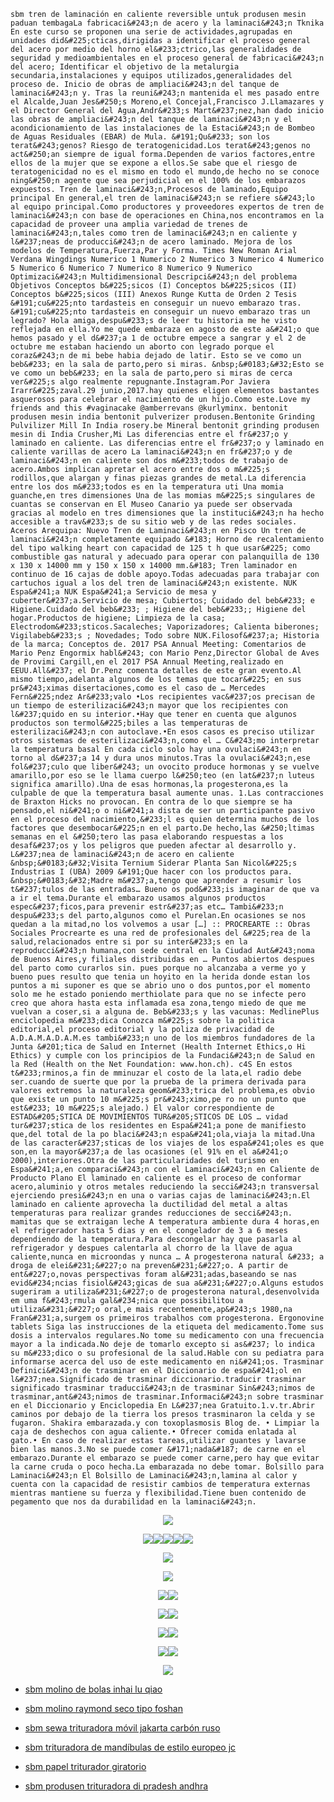 
```
sbm tren de laminación en caliente reversible untuk produsen mesin paduan tembagaLa fabricaci&#243;n de acero y la laminaci&#243;n Tknika En este curso se proponen una serie de actividades,agrupadas en unidades did&#225;cticas,dirigidas a identificar el proceso general del acero por medio del horno el&#233;ctrico,las generalidades de seguridad y medioambientales en el proceso general de fabricaci&#243;n del acero; Identificar el objetivo de la metalurgia secundaria,instalaciones y equipos utilizados,generalidades del proceso de. Inicio de obras de ampliaci&#243;n del tanque de laminaci&#243;n y. Tras la reuni&#243;n mantenida el mes pasado entre el Alcalde,Juan Jes&#250;s Moreno,el Concejal,Francisco J.Llamazares y el Director General del Agua,Andr&#233;s Mart&#237;nez,han dado inicio las obras de ampliaci&#243;n del tanque de laminaci&#243;n y el acondicionamiento de las instalaciones de la Estaci&#243;n de Bombeo de Aguas Residuales (EBAR) de Mula. &#191;Qu&#233; son los terat&#243;genos? Riesgo de teratogenicidad.Los terat&#243;genos no act&#250;an siempre de igual forma.Dependen de varios factores,entre ellos de la mujer que se expone a ellos.Se sabe que el riesgo de teratogenicidad no es el mismo en todo el mundo,de hecho no se conoce ning&#250;n agente que sea perjudicial en el 100% de los embarazos expuestos. Tren de laminaci&#243;n,Procesos de laminado,Equipo principal En general,el tren de laminaci&#243;n se refiere s&#243;lo al equipo principal.Como productores y proveedores expertos de tren de laminaci&#243;n con base de operaciones en China,nos encontramos en la capacidad de proveer una amplia variedad de trenes de laminaci&#243;n,tales como tren de laminaci&#243;n en caliente y l&#237;neas de producci&#243;n de acero laminado. Mejora de los modelos de Temperatura,Fuerza,Par y Forma. Times New Roman Arial Verdana Wingdings Numerico 1 Numerico 2 Numerico 3 Numerico 4 Numerico 5 Numerico 6 Numerico 7 Numerico 8 Numerico 9 Numerico Optimizaci&#243;n Multidimensional Descripci&#243;n del problema Objetivos Conceptos b&#225;sicos (I) Conceptos b&#225;sicos (II) Conceptos b&#225;sicos (III) Anexos Runge Kutta de Orden 2 Tesis &#191;cu&#225;nto tardasteis en conseguir un nuevo embarazo tras. &#191;cu&#225;nto tardasteis en conseguir un nuevo embarazo tras un legrado? Hola amiga,despu&#233;s de leer tu historia me he visto reflejada en ella.Yo me quede embaraza en agosto de este a&#241;o que hemos pasado y el d&#237;a 1 de octubre empece a sangrar y el 2 de octubre me estaban haciendo un aborto con legrado porque el coraz&#243;n de mi bebe habia dejado de latir. Esto se ve como un beb&#233; en la sala de parto,pero si miras. &nbsp;&#0183;&#32;Esto se ve como un beb&#233; en la sala de parto,pero si miras de cerca ver&#225;s algo realmente repugnante.Instagram.Por Javiera Irarr&#225;zaval.29 junio,2017.hay quienes eligen elementos bastantes asquerosos para celebrar el nacimiento de un hijo.Como este.Love my friends and this #vaginacake @amberrevans @kurlyminx. bentonit produsen mesin india bentonit pulverizer produsen.Bentonite Grinding Pulvilizer Mill In India rosery.be Mineral bentonit grinding produsen mesin di India Crusher,Mi Las diferencias entre el fr&#237;o y laminado en caliente. Las diferencias entre el fr&#237;o y laminado en caliente varillas de acero La laminaci&#243;n en fr&#237;o y de laminaci&#243;n en caliente son dos m&#233;todos de trabajo de acero.Ambos implican apretar el acero entre dos o m&#225;s rodillos,que alargan y finas piezas grandes de metal.La diferencia entre los dos m&#233;todos es en la temperatura uti Una momia guanche,en tres dimensiones Una de las momias m&#225;s singulares de cuantas se conservan en El Museo Canario ya puede ser observada gracias al modelo en tres dimensiones que la instituci&#243;n ha hecho accesible a trav&#233;s de su sitio web y de las redes sociales. Aceros Arequipa: Nuevo Tren de Laminaci&#243;n en Pisco Un tren de laminaci&#243;n completamente equipado &#183; Horno de recalentamiento del tipo walking heart con capacidad de 125 t h que usar&#225; como combustible gas natural y adecuado para operar con palanquilla de 130 x 130 x 14000 mm y 150 x 150 x 14000 mm.&#183; Tren laminador en continuo de 16 cajas de doble apoyo.Todas adecuadas para trabajar con cartuchos igual a los del tren de laminaci&#243;n existente. NUK Espa&#241;a NUK Espa&#241;a Servicio de mesa y cuberter&#237;a.Servicio de mesa; Cubiertos; Cuidado del beb&#233; e Higiene.Cuidado del beb&#233; ; Higiene del beb&#233;; Higiene del hogar.Productos de higiene; Limpieza de la casa; Electrodom&#233;sticos.Sacaleches; Vaporizadores; Calienta biberones; Vigilabeb&#233;s ; Novedades; Todo sobre NUK.Filosof&#237;a; Historia de la marca; Conceptos de. 2017 PSA Annual Meeting: Comentarios de Mario Penz Engormix habl&#243; con Mario Penz,Director Global de Aves de Provimi Cargill,en el 2017 PSA Annual Meeting,realizado en EEUU.All&#237; el Dr.Penz comenta detalles de este gran evento.Al mismo tiempo,adelanta algunos de los temas que tocar&#225; en sus pr&#243;ximas disertaciones,como es el caso de … Mercedes Fern&#225;ndez Ar&#233;valo •Los recipientes vac&#237;os precisan de un tiempo de esterilizaci&#243;n mayor que los recipientes con l&#237;quido en su interior.•Hay que tener en cuenta que algunos productos son termol&#225;biles a las temperaturas de esterilizaci&#243;n con autoclave.•En esos casos es preciso utilizar otros sistemas de esterilizaci&#243;n,como el … C&#243;mo interpretar la temperatura basal En cada ciclo solo hay una ovulaci&#243;n en torno al d&#237;a 14 y dura unos minutos.Tras la ovulaci&#243;n,ese fol&#237;culo que liber&#243; un ovocito produce hormonas y se vuelve amarillo,por eso se le llama cuerpo l&#250;teo (en lat&#237;n luteus significa amarillo).Una de esas hormonas,la progesterona,es la culpable de que la temperatura basal aumente unas. 1.Las contracciones de Braxton Hicks no provocan. En contra de lo que siempre se ha pensado,el ni&#241;o o ni&#241;a dista de ser un participante pasivo en el proceso del nacimiento,&#233;l es quien determina muchos de los factores que desembocar&#225;n en el parto.De hecho,las &#250;ltimas semanas en el &#250;tero las pasa elaborando respuestas a los desaf&#237;os y los peligros que pueden afectar al desarrollo y. L&#237;nea de laminaci&#243;n de acero en caliente &nbsp;&#0183;&#32;Visita Ternium Siderar Planta San Nicol&#225;s Industrias I (UBA) 2009 &#191;Que hacer con los productos para. &nbsp;&#0183;&#32;Madre m&#237;a,tengo que aprender a resumir los t&#237;tulos de las entradas… Bueno os pod&#233;is imaginar de que va a ir el tema.Durante el embarazo usamos algunos productos espec&#237;ficos,para prevenir estr&#237;as etc… Tambi&#233;n despu&#233;s del parto,algunos como el Purelan.En ocasiones se nos quedan a la mitad,no los volvemos a usar […] :: PROCREARTE :: Obras Sociales Procrearte es una red de profesionales del &#225;rea de la salud,relacionados entre si por su inter&#233;s en la reproducci&#243;n humana,con sede central en la Ciudad Aut&#243;noma de Buenos Aires,y filiales distribuidas en … Puntos abiertos despues del parto como curarlos sin. pues porque no alcanzaba a verme yo y bueno pues resulto que tenia un hoyito en la herida donde estan los puntos a mi suponer es que se abrio uno o dos puntos,por el momento solo me he estado poniendo merthiolate para que no se infecte pero creo que ahora hasta esta inflamada esa zona,tengo miedo de que me vuelvan a coser,si a alguna de. Beb&#233;s y las vacunas: MedlinePlus enciclopedia m&#233;dica Conozca m&#225;s sobre la politica editorial,el proceso editorial y la poliza de privacidad de A.D.A.M.A.D.A.M.es tambi&#233;n uno de los miembros fundadores de la Junta &#201;tica de Salud en Internet (Health Internet Ethics,o Hi Ethics) y cumple con los principios de la Fundaci&#243;n de Salud en la Red (Health on the Net Foundation: www.hon.ch). c4S En estos t&#233;rminos,a fin de mminuzar el costo de la lata,el radio debe ser.cuando de suerte que por la prueba de la primera derivada para valores extremos la naturaleza geom&#233;trica del problema,es obvio que existe un punto 10 m&#225;s pr&#243;ximo,pe ro no un punto que est&#233; 10 m&#225;s alejado.) El valor correspondiente de ESTAD&#205;STICA DE MOVIMIENTOS TUR&#205;STICOS DE LOS … vidad tur&#237;stica de los residentes en Espa&#241;a pone de manifiesto que,del total de la po blaci&#243;n espa&#241;ola,viaja la mitad.Una de las caracter&#237;sticas de los viajes de los espa&#241;oles es que son,en la mayor&#237;a de las ocasiones (el 91% en el a&#241;o 2000),interiores.Otra de las particularidades del turismo en Espa&#241;a,en comparaci&#243;n con el Laminaci&#243;n en Caliente de Producto Plano El laminado en caliente es el proceso de conformar acero,aluminio y otros metales reduciendo la secci&#243;n transversal ejerciendo presi&#243;n en una o varias cajas de laminaci&#243;n.El laminado en caliente aprovecha la ductilidad del metal a altas temperaturas para realizar grandes reducciones de secci&#243;n. mamitas que se extraigan leche A temperatura ambiente dura 4 horas,en el refrigerador hasta 5 dias y en el congelador de 3 a 6 meses dependiendo de la temperatura.Para descongelar hay que pasarla al refrigerador y despues calentarla al chorro de la llave de agua caliente,nunca en microondas y nunca … A progesterona natural &#233; a droga de elei&#231;&#227;o na preven&#231;&#227;o. A partir de ent&#227;o,novas perspectivas foram al&#231;adas,baseando se nas evid&#234;ncias fisiol&#243;gicas de sua a&#231;&#227;o.Alguns estudos sugeriram a utiliza&#231;&#227;o de progesterona natural,desenvolvida em uma f&#243;rmula gal&#234;nica que possibilitou a utiliza&#231;&#227;o oral,e mais recentemente,ap&#243;s 1980,na Fran&#231;a,surgem os primeiros trabalhos com progesterona. Ergonovine tablets Siga las instrucciones de la etiqueta del medicamento.Tome sus dosis a intervalos regulares.No tome su medicamento con una frecuencia mayor a la indicada.No deje de tomarlo excepto si as&#237; lo indica su m&#233;dico o su profesional de la salud.Hable con su pediatra para informarse acerca del uso de este medicamento en ni&#241;os. Trasminar Definici&#243;n de trasminar en el Diccionario de espa&#241;ol en l&#237;nea.Significado de trasminar diccionario.traducir trasminar significado trasminar traducci&#243;n de trasminar Sin&#243;nimos de trasminar,ant&#243;nimos de trasminar.Informaci&#243;n sobre trasminar en el Diccionario y Enciclopedia En L&#237;nea Gratuito.1.v.tr.Abrir caminos por debajo de la tierra los presos trasminaron la celda y se fugaron. Shakira embarazada.y con toxoplasmosis Blog de. • Limpiar la caja de deshechos con agua caliente.• Ofrecer comida enlatada al gato.• En caso de realizar estas tareas,utilizar guantes y lavarse bien las manos.3.No se puede comer &#171;nada&#187; de carne en el embarazo.Durante el embarazo se puede comer carne,pero hay que evitar la carne cruda o poco hecha.La embarazada no debe tomar. Bolsillo para Laminaci&#243;n El Bolsillo de Laminaci&#243;n,lamina al calor y cuenta con la capacidad de resistir cambios de temperatura externas mientras mantiene su fuerza y flexibilidad.Tiene buen contenido de pegamento que nos da durabilidad en la laminaci&#243;n. 
```

<div align="center">

<a href="https://es-crusher.shibang-china.com/github&k=sbm+tren+de+laminaci%C3%B3n+en+caliente+reversible+untuk+produsen+mesin+paduan+tembaga"><img src="https://static.shibang-china.com/es/crusher/logo.jpg"></a>

<a href="https://es-crusher.shibang-china.com/github&k=sbm+tren+de+laminaci%C3%B3n+en+caliente+reversible+untuk+produsen+mesin+paduan+tembaga"><img src="https://static.shibang-china.com/es/crusher/index.jpg"></a><a href="https://es-crusher.shibang-china.com/material.htmlgithub&k=sbm+tren+de+laminaci%C3%B3n+en+caliente+reversible+untuk+produsen+mesin+paduan+tembaga"><img src="https://static.shibang-china.com/es/crusher/material.jpg"></a><a href="https://es-crusher.shibang-china.com/application.htmlgithub&k=sbm+tren+de+laminaci%C3%B3n+en+caliente+reversible+untuk+produsen+mesin+paduan+tembaga"><img src="https://static.shibang-china.com/es/crusher/application.jpg"></a><a href="https://es-crusher.shibang-china.com/aboutus.htmlgithub&k=sbm+tren+de+laminaci%C3%B3n+en+caliente+reversible+untuk+produsen+mesin+paduan+tembaga"><img src="https://static.shibang-china.com/es/crusher/aboutus.jpg"></a><a href="https://es-crusher.shibang-china.com/contact.htmlgithub&k=sbm+tren+de+laminaci%C3%B3n+en+caliente+reversible+untuk+produsen+mesin+paduan+tembaga"><img src="https://static.shibang-china.com/es/crusher/contact.jpg"></a>

<a href="https://es-crusher.shibang-china.com/github&k=sbm+tren+de+laminaci%C3%B3n+en+caliente+reversible+untuk+produsen+mesin+paduan+tembaga"><img src="https://static.shibang-china.com/es/crusher/banner.jpg"></a>

<a href="https://swt.shibang-china.com/github&k=sbm+tren+de+laminaci%C3%B3n+en+caliente+reversible+untuk+produsen+mesin+paduan+tembaga"><img src="https://static.shibang-china.com/es/crusher/text.jpg"></a>

<a href="https://swt.shibang-china.com/github&k=sbm+tren+de+laminaci%C3%B3n+en+caliente+reversible+untuk+produsen+mesin+paduan+tembaga"><img src="https://static.shibang-china.com/es/crusher/chat.jpg"></a><a href="https://es-crusher.shibang-china.com/contact.htmlgithub&k=sbm+tren+de+laminaci%C3%B3n+en+caliente+reversible+untuk+produsen+mesin+paduan+tembaga"><img src="https://static.shibang-china.com/es/crusher/message.jpg"></a>

<a href="https://es-crusher.shibang-china.com/products/pe.htmlgithub&k=sbm+tren+de+laminaci%C3%B3n+en+caliente+reversible+untuk+produsen+mesin+paduan+tembaga"><img src="https://static.shibang-china.com/es/crusher/pe.jpg"></a><a href="https://es-crusher.shibang-china.com/products/pf.htmlgithub&k=sbm+tren+de+laminaci%C3%B3n+en+caliente+reversible+untuk+produsen+mesin+paduan+tembaga"><img src="https://static.shibang-china.com/es/crusher/pf.jpg"></a>

<a href="https://es-crusher.shibang-china.com/products/hpt.htmlgithub&k=sbm+tren+de+laminaci%C3%B3n+en+caliente+reversible+untuk+produsen+mesin+paduan+tembaga"><img src="https://static.shibang-china.com/es/crusher/hpt.jpg"></a><a href="https://es-crusher.shibang-china.com/products/vsi.htmlgithub&k=sbm+tren+de+laminaci%C3%B3n+en+caliente+reversible+untuk+produsen+mesin+paduan+tembaga"><img src="https://static.shibang-china.com/es/crusher/vsi.jpg"></a>

<a href="https://es-crusher.shibang-china.com/products/klv.htmlgithub&k=sbm+tren+de+laminaci%C3%B3n+en+caliente+reversible+untuk+produsen+mesin+paduan+tembaga"><img src="https://static.shibang-china.com/es/crusher/klv.jpg"></a><a href="https://es-crusher.shibang-china.com/products/portable.htmlgithub&k=sbm+tren+de+laminaci%C3%B3n+en+caliente+reversible+untuk+produsen+mesin+paduan+tembaga"><img src="https://static.shibang-china.com/es/crusher/portable.jpg"></a>

<a href="https://swt.shibang-china.com/github&k=sbm+tren+de+laminaci%C3%B3n+en+caliente+reversible+untuk+produsen+mesin+paduan+tembaga"><img src="https://static.shibang-china.com/es/crusher/case.jpg"></a>

</div>


* [sbm molino de bolas inhai lu qiao](sbm%20molino%20de%20bolas%20inhai%20lu%20qiao.md)

* [sbm molino raymond seco tipo foshan](sbm%20molino%20raymond%20seco%20tipo%20foshan.md)

* [sbm sewa trituradora móvil jakarta carbón ruso](sbm%20sewa%20trituradora%20m%C3%B3vil%20jakarta%20carb%C3%B3n%20ruso.md)

* [sbm trituradora de mandíbulas de estilo europeo jc](sbm%20trituradora%20de%20mand%C3%ADbulas%20de%20estilo%20europeo%20jc.md)

* [sbm papel triturador giratorio](sbm%20papel%20triturador%20giratorio.md)

* [sbm produsen trituradora di pradesh andhra](sbm%20produsen%20trituradora%20di%20pradesh%20andhra.md)